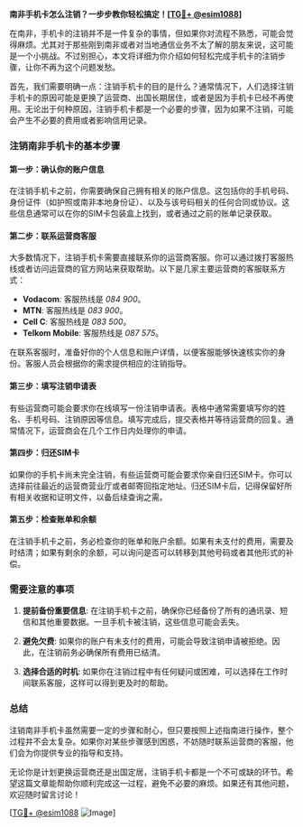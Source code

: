 **南非手机卡怎么注销？一步步教你轻松搞定！[[TG💪+ @esim1088](https://t.me/s/esim1088)]**

在南非，手机卡的注销并不是一件复杂的事情，但如果你对流程不熟悉，可能会觉得麻烦。尤其对于那些刚到南非或者对当地通信业务不太了解的朋友来说，这可能是一个小挑战。不过别担心，本文将详细为你介绍如何轻松完成手机卡的注销步骤，让你不再为这个问题发愁。

首先，我们需要明确一点：注销手机卡的目的是什么？通常情况下，人们选择注销手机卡的原因可能是更换了运营商、出国长期居住，或者是因为手机卡已经不再使用。无论出于何种原因，注销手机卡都是一个必要的步骤，因为如果不注销，可能会产生不必要的费用或者影响信用记录。

### 注销南非手机卡的基本步骤

#### 第一步：确认你的账户信息
在注销手机卡之前，你需要确保自己拥有相关的账户信息。这包括你的手机号码、身份证件（如护照或南非本地身份证）、以及与该号码相关的任何合同或协议。这些信息通常可以在你的SIM卡包装盒上找到，或者通过之前的账单记录获取。

#### 第二步：联系运营商客服
大多数情况下，注销手机卡需要直接联系你的运营商客服。你可以通过拨打客服热线或者访问运营商的官方网站来获取帮助。以下是几家主要运营商的客服联系方式：

- **Vodacom**: 客服热线是 *084 900*。
- **MTN**: 客服热线是 *083 900*。
- **Cell C**: 客服热线是 *083 500*。
- **Telkom Mobile**: 客服热线是 *087 575*。

在联系客服时，准备好你的个人信息和账户详情，以便客服能够快速核实你的身份。客服人员会根据你的需求提供相应的注销指导。

#### 第三步：填写注销申请表
有些运营商可能会要求你在线填写一份注销申请表。表格中通常需要填写你的姓名、手机号码、注销原因等信息。填写完成后，提交表格并等待运营商的回复。通常情况下，运营商会在几个工作日内处理你的申请。

#### 第四步：归还SIM卡
如果你的手机卡尚未完全注销，有些运营商可能会要求你亲自归还SIM卡。你可以选择前往最近的运营商营业厅或者邮寄回指定地址。归还SIM卡后，记得保留好所有相关收据和证明文件，以备后续查询之需。

#### 第五步：检查账单和余额
在注销手机卡之前，务必检查你的账单和账户余额。如果有未支付的费用，需要及时结清；如果有剩余的余额，可以询问是否可以转移到其他号码或者其他形式的补偿。

### 需要注意的事项

1. **提前备份重要信息**: 在注销手机卡之前，确保你已经备份了所有的通讯录、短信和其他重要数据。一旦手机卡被注销，这些信息可能会丢失。

2. **避免欠费**: 如果你的账户有未支付的费用，可能会导致注销申请被拒绝。因此，在注销前务必确保所有费用已结清。

3. **选择合适的时机**: 如果你在注销过程中有任何疑问或困难，可以选择在工作时间联系客服，这样可以得到更及时的帮助。

### 总结

注销南非手机卡虽然需要一定的步骤和耐心，但只要按照上述指南进行操作，整个过程并不会太复杂。如果你对某些步骤感到困惑，不妨随时联系运营商的客服，他们会为你提供专业的指导和支持。

无论你是计划更换运营商还是出国定居，注销手机卡都是一个不可或缺的环节。希望这篇文章能帮助你顺利完成这一过程，避免不必要的麻烦。如果还有其他问题，欢迎随时留言讨论！

[[TG💪+ @esim1088](https://t.me/s/esim1088) ![Image](https://i.postimg.cc/4NQfJmqS/Snipaste-2025-05-13-00-14-12.png)]